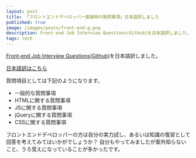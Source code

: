 ```yaml
---
layout: post
title: 「フロントエンドデベロッパー面接時の質問事項」日本語訳しました
published: true
image: /images/posts/front-end-q.png
description: Front-end Job Interview Questions(Github)を日本語訳しました。
tags: tech
---
```


[Front-end Job Interview Questions(Github)](https://github.com/darcyclarke/Front-end-Developer-Interview-Questions)を日本語訳しました。

[日本語訳はこちら](https://github.com/darcyclarke/Front-end-Developer-Interview-Questions/tree/master/Japanese)

質問項目としては下記のようになります。

* 一般的な質問事項
* HTMLに関する質問事項
* JSに関する質問事項
* jQueryに関する質問事項
* CSSに関する質問事項

フロントエンドデベロッパーの方は自分の実力試し、あるいは知識の復習として回答を考えてみてはいかがでしょうか？  自分もやってみましたが案外知らないこと、うろ覚えになっていることが多かったです。 
